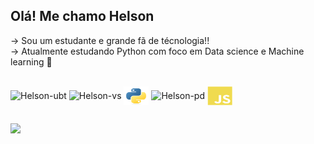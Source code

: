 ## Olá! Me chamo Helson   

-> Sou um estudante e grande fã de técnologia!!<br>
-> Atualmente estudando Python com foco em Data science e Machine learning 🧠
<div style="display: inline_block"><br>
    <img align="center" alt="Helson-ubt" height="30" widTth="40" src="https://cdn.jsdelivr.net/gh/devicons/devicon/icons/ubuntu/ubuntu-plain.svg">
    <img align="center" alt="Helson-vs" height="30" width="40" src="https://cdn.jsdelivr.net/gh/devicons/devicon/icons/vscode/vscode-original.svg">   
    <img align="center" alt="Helson-Python" height="30" width="40" src="https://raw.githubusercontent.com/devicons/devicon/master/icons/python/python-original.svg">
    <img align="center" alt="Helson-pd" height="30" width="40" src="https://cdn.jsdelivr.net/gh/devicons/devicon/icons/pandas/pandas-original.svg">
    <img align="center" alt="Helson-Js" height="30" width="40" src="https://raw.githubusercontent.com/devicons/devicon/master/icons/javascript/javascript-plain.svg">
        
</div>


##

<a href="https://www.linkedin.com/in/helson-ventura-76a191171/" target="_blank"><img src="https://img.shields.io/badge/-LinkedIn-%230077B5?style=for-the-badge&logo=linkedin&logoColor=white" target="_blank"></a>
